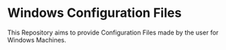 # Windows Configuration Files
This Repository aims to provide Configuration Files made by the user for Windows Machines.
